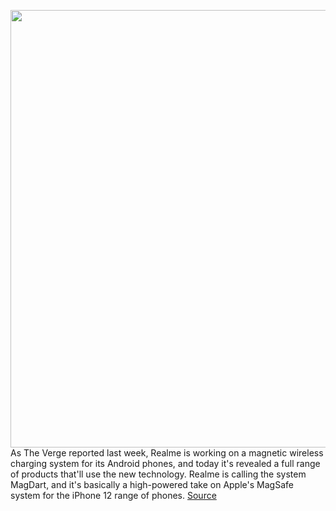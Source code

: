 <img src='https://cdn.vox-cdn.com/thumbor/hWyMjZdaiXloXg1Kyr_Gqk1hl4g=/0x0:2000x1333/1200x800/filters:focal(840x507:1160x827)/cdn.vox-cdn.com/uploads/chorus_image/image/69671197/MagDart_keynote_product_part_final_final.009___.0.jpeg' width='700px' /><br/>
As The Verge reported last week, Realme is working on a magnetic wireless charging system for its Android phones, and today it's revealed a full range of products that'll use the new technology. Realme is calling the system MagDart, and it's basically a high-powered take on Apple's MagSafe system for the iPhone 12 range of phones.
<a href='https://www.theverge.com/2021/8/3/22607214/realme-magdart-announced-magnetic-wireless-charger-devices'> Source <a/>